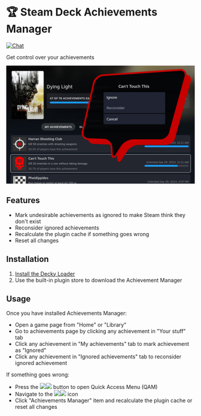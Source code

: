 # 🏆 Steam Deck Achievements Manager 
[![Chat](https://img.shields.io/badge/chat-on%20discord-7289da.svg)](https://deckbrew.xyz/discord)

Get control over your achievements

![Steam Deck Achievements Manager plugin](./assets/thumbnail.jpg)

## Features
- Mark undesirable achievements as ignored to make Steam think they don't exist
- Reconsider ignored achievements
- Recalculate the plugin cache if something goes wrong
- Reset all changes

## Installation
1. [Install the Decky Loader](https://github.com/SteamDeckHomebrew/decky-loader#installation)
2. Use the built-in plugin store to download the Achievement Manager

## Usage

Once you have installed Achievements Manager:
- Open a game page from "Home" or "Library"
- Go to achievements page by clicking any achievement in "Your stuff" tab
- Click any achievement in "My achievements" tab to mark achievement as "Ignored"
- Click any achievement in "Ignored achievements" tab to reconsider ignored achievement

If something goes wrong: 
- Press the <img src="https://raw.githubusercontent.com/SteamDeckHomebrew/decky-loader/main/docs/images/light/qam.svg#gh-dark-mode-only" height=16><img src="https://raw.githubusercontent.com/SteamDeckHomebrew/decky-loader/main/docs/images/dark/qam.svg#gh-light-mode-only" height=16> button to open Quick Access Menu (QAM)
- Navigate to the <img src="https://raw.githubusercontent.com/SteamDeckHomebrew/decky-loader/main/docs/images/light/plug.svg#gh-dark-mode-only" height=16><img src="https://raw.githubusercontent.com/SteamDeckHomebrew/decky-loader/main/docs/images/dark/plug.svg#gh-light-mode-only" height=16> icon
- Click "Achievements Manager" item and recalculate the plugin cache or reset all changes